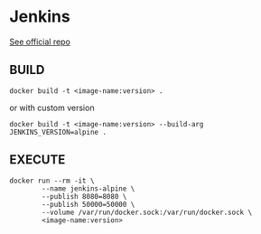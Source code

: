 # Jenkins 

[See official repo](https://github.com/jenkinsci/jenkins)

## BUILD
```
docker build -t <image-name:version> .
```

or with custom version

```
docker build -t <image-name:version> --build-arg JENKINS_VERSION=alpine .
```


## EXECUTE
```
docker run --rm -it \
        --name jenkins-alpine \
        --publish 8080=8080 \
        --publish 50000=50000 \
        --volume /var/run/docker.sock:/var/run/docker.sock \
        <image-name:version>
```

